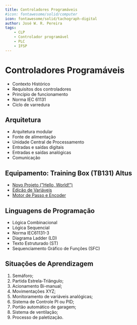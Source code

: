 ```yaml
---
title: Controladores Programáveis
#icon: fontawesome/solid/computer
icon: fontawesome/solid/tachograph-digital
author: José W. R. Pereira
tags: 
    - CLP
    - Controlador programável
    - PLC
    - IFSP
---
```




# Controladores Programáveis

* Contexto Histórico
* Requisitos dos controladores 
* Princípio de funcionamento
* Norma IEC 61131
* Ciclo de varredura



## Arquitetura

* Arquitetura modular
* Fonte de alimentação
* Unidade Central de Processamento
* Entradas e saídas digitais
* Entradas e saídas analógicas
* Comunicação



## Equipamento: Training Box (TB131) Altus


* [Novo Projeto ("Hello, World!")](altus_tb131/novo_projeto.md)
* [Edição de Variáveis](altus_tb131/ihm_edita_var.md)
* [Motor de Passo e Encoder](altus_tb131/saidas_entradas_rapidas.md)


## Linguagens de Programação

* Lógica Combinacional
* Lógica Sequencial
* Norma IEC61131-3
* Diagrama Ladder (LD)
* Texto Estruturado (ST)
* Sequenciamento Gráfico de Funções (SFC)



## Situações de Aprendizagem
1. Semáforo;
2. Partida Estrela-Triângulo;
3. Acionamento Bi-manual;
4. Movimentações XYZ;
5. Monitoramento de variáveis analógicas;
6. Sistema de Controle PI ou PID;
7. Portão automático de garagem;
8. Sistema de ventilação;
9. Processo de paletização.

